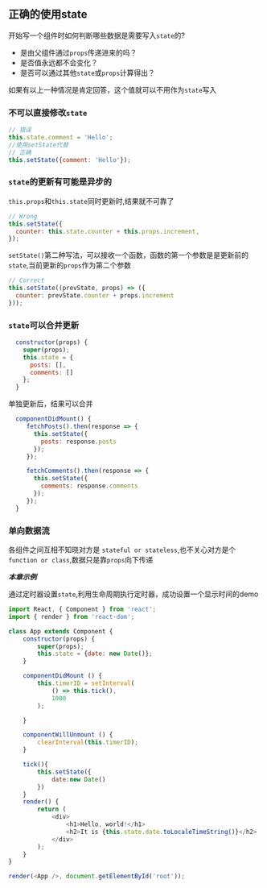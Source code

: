 ## 正确的使用state

开始写一个组件时如何判断哪些数据是需要写入`state`的?

- 是由父组件通过`props`传递进来的吗？
- 是否值永远都不会变化？
- 是否可以通过其他`state`或`props`计算得出？

如果有以上一种情况是肯定回答，这个值就可以不用作为`state`写入

### 不可以直接修改`state`
```js
// 错误
this.state.comment = 'Hello';
//使用setState代替
// 正确
this.setState({comment: 'Hello'});
```
### `state`的更新有可能是异步的

`this.props`和`this.state`同时更新时,结果就不可靠了
```js
// Wrong
this.setState({
  counter: this.state.counter + this.props.increment,
});
```
`setState()`第二种写法，可以接收一个函数，函数的第一个参数是是更新前的`state`,当前更新的`props`作为第二个参数
```js
// Correct
this.setState((prevState, props) => ({
  counter: prevState.counter + props.increment
}));
```
### `state`可以合并更新

```js
  constructor(props) {
    super(props);
    this.state = {
      posts: [],
      comments: []
    };
  }
```
单独更新后，结果可以合并
```js
  componentDidMount() {
     fetchPosts().then(response => {
       this.setState({
         posts: response.posts
       });
     });

     fetchComments().then(response => {
       this.setState({
         comments: response.comments
       });
     });
  }
```
### 单向数据流

各组件之间互相不知晓对方是 `stateful or stateless`,也不关心对方是个`function or class`,数据只是靠`props`向下传递

***本章示例***

通过定时器设置`state`,利用生命周期执行定时器，成功设置一个显示时间的demo
```js
import React, { Component } from 'react';
import { render } from 'react-dom';

class App extends Component {
    constructor(props) {
        super(props);
        this.state = {date: new Date()};
    }

    componentDidMount () {
        this.timerID = setInterval(
            () => this.tick(),
            1000
        );

    }

    componentWillUnmount () {
        clearInterval(this.timerID);
    }

    tick(){
        this.setState({
            date:new Date()
        })
    }
    render() {
        return (
            <div>
                <h1>Hello, world!</h1>
                <h2>It is {this.state.date.toLocaleTimeString()}</h2>
            </div>
        );
    }
}

render(<App />, document.getElementById('root'));
```